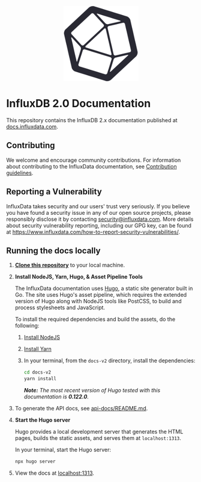 <p align="center">
  <img src="/static/img/influx-logo-cubo-dark.png" width="200">
</p>

# InfluxDB 2.0 Documentation

This repository contains the InfluxDB 2.x documentation published at [docs.influxdata.com](https://docs.influxdata.com).

## Contributing

We welcome and encourage community contributions.
For information about contributing to the InfluxData documentation, see [Contribution guidelines](CONTRIBUTING.md).

## Reporting a Vulnerability

InfluxData takes security and our users' trust very seriously.
If you believe you have found a security issue in any of our open source projects,
please responsibly disclose it by contacting security@influxdata.com.
More details about security vulnerability reporting,
including our GPG key, can be found at https://www.influxdata.com/how-to-report-security-vulnerabilities/.

## Running the docs locally

1. [**Clone this repository**](https://help.github.com/articles/cloning-a-repository/) to your local machine.

2.  **Install NodeJS, Yarn, Hugo, & Asset Pipeline Tools**

    The InfluxData documentation uses [Hugo](https://gohugo.io/), a static site generator built in Go. The site uses Hugo's asset pipeline, which requires the extended version of Hugo along with NodeJS tools like PostCSS, to build and process stylesheets and JavaScript.

    To install the required dependencies and build the assets, do the following:

    1. [Install NodeJS](https://nodejs.org/en/download/)
    2. [Install Yarn](https://classic.yarnpkg.com/en/docs/install/)
    3. In your terminal, from the `docs-v2` directory, install the dependencies:

          ```sh
          cd docs-v2
          yarn install
          ```

       _**Note:** The most recent version of Hugo tested with this documentation is **0.122.0**._

3. To generate the API docs, see [api-docs/README.md](api-docs/README.md).

4.  **Start the Hugo server**

    Hugo provides a local development server that generates the HTML pages, builds the static assets, and serves them at `localhost:1313`.

    In your terminal, start the Hugo server:

      ```sh
      npx hugo server
      ```
5. View the docs at [localhost:1313](http://localhost:1313).
